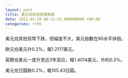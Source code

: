 ```yaml
---
layout: post
title: 美元兌其他貨幣微跌
date: 2021-02-20 06:12:52.000000000 +08:00
categories: rthk
---
```


美元兌其他貨幣下跌，但幅度不大，美元指數在90水平徘徊。

歐元兌美元升0.2%，報1.2117美元。

英鎊兌美元一度升至近3年高位，報1.4014美元，升約0.3%。

美元兌日圓跌0.2%，報105.43日圓。
